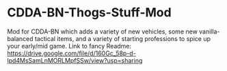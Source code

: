 # CDDA-BN-Thogs-Stuff-Mod
Mod for CDDA-BN which adds a variety of new vehicles, some new vanilla-balanced tactical items, and a variety of starting professions to spice up your early/mid game.
Link to fancy Readme: https://drive.google.com/file/d/160Gc_58p-d-lpd4MsSamLnMORLMpfSSw/view?usp=sharing
